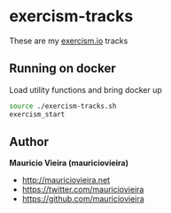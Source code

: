 # exercism-tracks

These are my [exercism.io](https://exercism.io) tracks

## Running on docker

Load utility functions and bring docker up
```bash
source ./exercism-tracks.sh
exercism_start
```

## Author

**Mauricio Vieira (mauriciovieira)**
+ <http://mauriciovieira.net>
+ <https://twitter.com/mauriciovieira>
+ <https://github.com/mauriciovieira>
